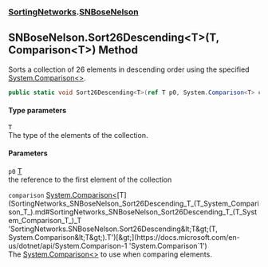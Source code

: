 ### [SortingNetworks](SortingNetworks.md 'SortingNetworks').[SNBoseNelson](SortingNetworks_SNBoseNelson.md 'SortingNetworks.SNBoseNelson')
## SNBoseNelson.Sort26Descending&lt;T&gt;(T, Comparison&lt;T&gt;) Method
Sorts a collection of 26 elements in descending order using the specified [System.Comparison&lt;&gt;](https://docs.microsoft.com/en-us/dotnet/api/System.Comparison-1 'System.Comparison`1').  
```csharp
public static void Sort26Descending<T>(ref T p0, System.Comparison<T> comparison);
```
#### Type parameters
<a name='SortingNetworks_SNBoseNelson_Sort26Descending_T_(T_System_Comparison_T_)_T'></a>
`T`  
The type of the elements of the collection.
  
#### Parameters
<a name='SortingNetworks_SNBoseNelson_Sort26Descending_T_(T_System_Comparison_T_)_p0'></a>
`p0` [T](SortingNetworks_SNBoseNelson_Sort26Descending_T_(T_System_Comparison_T_).md#SortingNetworks_SNBoseNelson_Sort26Descending_T_(T_System_Comparison_T_)_T 'SortingNetworks.SNBoseNelson.Sort26Descending&lt;T&gt;(T, System.Comparison&lt;T&gt;).T')  
the reference to the first element of the collection
  
<a name='SortingNetworks_SNBoseNelson_Sort26Descending_T_(T_System_Comparison_T_)_comparison'></a>
`comparison` [System.Comparison&lt;](https://docs.microsoft.com/en-us/dotnet/api/System.Comparison-1 'System.Comparison`1')[T](SortingNetworks_SNBoseNelson_Sort26Descending_T_(T_System_Comparison_T_).md#SortingNetworks_SNBoseNelson_Sort26Descending_T_(T_System_Comparison_T_)_T 'SortingNetworks.SNBoseNelson.Sort26Descending&lt;T&gt;(T, System.Comparison&lt;T&gt;).T')[&gt;](https://docs.microsoft.com/en-us/dotnet/api/System.Comparison-1 'System.Comparison`1')  
The [System.Comparison&lt;&gt;](https://docs.microsoft.com/en-us/dotnet/api/System.Comparison-1 'System.Comparison`1') to use when comparing elements.
  
